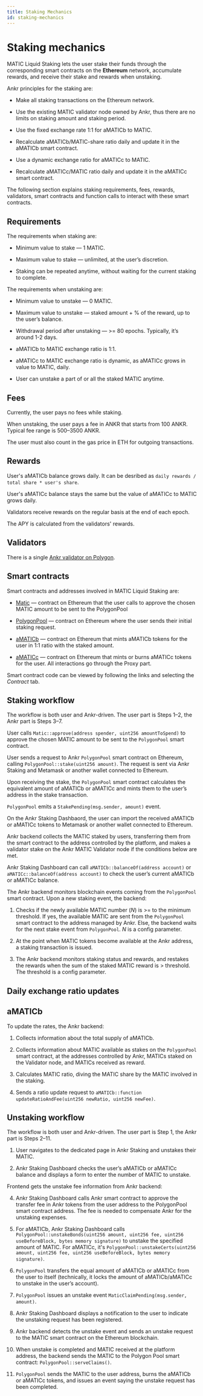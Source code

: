 ```yaml
---
title: Staking Mechanics
id: staking-mechanics
---
```


# Staking mechanics
MATIC Liquid Staking lets the user stake their funds through the corresponding smart contracts on the **Ethereum** network, accumulate rewards, and receive their stake and rewards when unstaking.

Ankr principles for the staking are:

* Make all staking transactions on the Ethereum network.

* Use the existing MATIC validator node owned by Ankr, thus there are no limits on staking amount and staking period.

* Use the fixed exchange rate 1:1 for aMATICb to MATIC.

* Recalculate aMATICb/MATIC-share ratio daily and update it in the aMATICb smart contract.

* Use a dynamic exchange ratio for aMATICc to MATIC.

* Recalculate aMATICc/MATIC ratio daily and update it in the aMATICc smart contract.


The following section explains staking requirements, fees, rewards, validators, smart contracts and function calls to interact with these smart contracts.


## Requirements
The requirements when staking are:

* Minimum value to stake — 1 MATIC.

* Maximum value to stake — unlimited, at the user’s discretion.

* Staking can be repeated anytime, without waiting for the current staking to complete.

The requirements when unstaking are:

* Minimum value to unstake — 0 MATIC.

* Maximum value to unstake — staked amount + % of the reward, up to the user’s balance.

* Withdrawal period after unstaking — >= 80 epochs. Typically, it’s around 1-2 days.

* aMATICb to MATIC exchange ratio is 1:1.

* aMATICc to MATIC exchange ratio is dynamic, as aMATICc grows in value to MATIC, daily.

* User can unstake a part of or all the staked MATIC anytime.


## Fees
Currently, the user pays no fees while staking.

When unstaking, the user pays a fee in ANKR that starts from 100 ANKR. Typical fee range is 500–3500 ANKR.

The user must also count in the gas price in ETH for outgoing transactions.


## Rewards
User's aMATICb balance grows daily. It can be desribed as `daily rewards / total share * user's share`.

User's aMATICc balance stays the same but the value of aMATICc to MATIC grows daily.

Validators receive rewards on the regular basis at the end of each epoch.

The APY is calculated from the validators' rewards.


## Validators

There is a single [Ankr validator on Polygon](https://wallet.polygon.technology/staking/validators/31). 


## Smart contracts
Smart contracts and addresses involved in MATIC Liquid Staking are:

* [Matic](https://etherscan.io/address/0x7D1AfA7B718fb893dB30A3aBc0Cfc608AaCfeBB0) — contract on Ethereum that the user calls to approve the chosen MATIC amount to be sent to the PolygonPool

* [PolygonPool](https://etherscan.io/address/0xCfD4B4Bc15C8bF0Fd820B0D4558c725727B3ce89) — contract on Ethereum where the user sends their initial staking request.

* [aMATICb](https://etherscan.io/address/0x99534Ef705Df1FFf4e4bD7bbaAF9b0dFf038EbFe) — contract on Ethereum that mints aMATICb tokens for the user in 1:1 ratio with the staked amount.

* [aMATICc](https://etherscan.io/token/0x26dcfbfa8bc267b250432c01c982eaf81cc5480c) — contract on Ethereum that mints or burns aMATICc tokens for the user. All interactions go through the Proxy part. 

Smart contract code can be viewed by following the links and selecting the *Contract* tab.


## Staking workflow
The workflow is both user and Ankr-driven. The user part is Steps 1–2, the Ankr part is Steps 3–7.

User calls `Matic::approve(address spender, uint256 amountToSpend)` to approve the chosen MATIC amount to be sent to the `PolygonPool` smart contract.

User sends a request to Ankr `PolygonPool` smart contract on Ethereum, calling `PolygonPool::stake(uint256 amount)`. The request is sent via Ankr Staking and Metamask or another wallet connected to Ethereum.

Upon receiving the stake, the `PolygonPool` smart contract calculates the equivalent amount of aMATICb or aMATICc and mints them to the user’s address in the stake transaction.

`PolygonPool` emits a `StakePending(msg.sender, amount)` event.

On the Ankr Staking Dashbaord, the user can import the received aMATICb or aMATICc tokens to Metamask or another wallet connected to Ethereum.

Ankr backend collects the MATIC staked by users, transferring them from the smart contract to the address controlled by the platform, and makes a validator stake on the Ankr MATIC Validator node if the conditions below are met.

Ankr Staking Dashboard can call `aMATICb::balanceOf(address account)` or `aMATICc::balanceOf(address account)` to check the user’s current aMATICb or aMATICc balance.

The Ankr backend monitors blockchain events coming from the `PolygonPool` smart contract. Upon a new staking event, the backend:

1. Checks if the newly available MATIC number (*N*) is >= to the minimum threshold. If yes, the available MATIC are sent from the `PolygonPool`  smart contract to the address managed by Ankr. Else, the backend waits for the next stake event from `PolygonPool`. *N* is a config parameter.

2. At the point when MATIC tokens become available at the Ankr address, a staking transaction is issued.

3. The Ankr backend monitors staking status and rewards, and restakes the rewards when the sum of the staked MATIC reward is > threshold. The threshold is a config parameter.


## Daily exchange ratio updates

## aMATICb
To update the rates, the Ankr backend:

1. Collects information about the total supply of aMATICb.

2. Collects information about MATIC available as stakes on the `PolygonPool` smart contract, at the addresses controlled by Ankr, MATICs staked on the Validator node, and MATICs received as reward.

3. Calculates MATIC ratio, diving the MATIC share by the MATIC involved in the staking.

4. Sends a ratio update request to `aMATICb::function updateRatioAndFee(uint256 newRatio, uint256 newFee)`.


## Unstaking workflow

The workflow is both user and Ankr-driven. The user part is Step 1, the Ankr part is Steps 2–11.

1. User navigates to the dedicated page in Ankr Staking and unstakes their MATIC.

2. Ankr Staking Dashboard checks the user’s aMATICb or aMATICc balance and displays a form to enter the number of MATIC to unstake.

Frontend gets the unstake fee information from Ankr backend:

4. Ankr Staking Dashboard calls Ankr smart contract to approve the transfer fee in Ankr tokens from the user address to the PolygonPool smart contract address. The fee is needed to compensate Ankr for the unstaking expenses.

5. For aMATICb, Ankr Staking Dashboard calls `PolygonPool::unstakeBonds(uint256 amount, uint256 fee, uint256 useBeforeBlock, bytes memory signature)` to unstake the specified amount of MATIC. For aMATICc, it's `PolygonPool::unstakeCerts(uint256 amount, uint256 fee, uint256 useBeforeBlock, bytes memory signature)`.  

6. `PolygonPool` transfers the equal amount of aMATICb or aMATICc from the user to itself (technically, it locks the amount of aMATICb/aMATICc to unstake in the user’s account).

7. `PolygonPool` issues an unstake event `MaticClaimPending(msg.sender, amount)`.

8. Ankr Staking Dashboard displays a notification to the user to indicate the unstaking request has been registered.

9. Ankr backend detects the unstake event and sends an unstake request to the MATIC smart contract on the Ethereum blockchain.

10. When unstake is completed and MATIC received at the platform address, the backend sends the MATIC to the Polygon Pool smart contract: `PolygonPool::serveClaims()`.

11. `PolygonPool` sends the MATIC to the user address, burns the aMATICb or aMATICc tokens, and issues an event saying the unstake request has been completed.